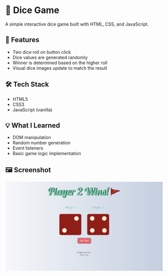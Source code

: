 # 🎲 Dice Game

A simple interactive dice game built with HTML, CSS, and JavaScript.

## 🚀 Features

- Two dice roll on button click
- Dice values are generated randomly
- Winner is determined based on the higher roll
- Visual dice images update to match the result

## 🛠️ Tech Stack

- HTML5
- CSS3
- JavaScript (vanilla)

## 💡 What I Learned

- DOM manipulation
- Random number generation
- Event listeners
- Basic game logic implementation

## 🖼️ Screenshot
<p align="center">
  <img src="images/Dice-game-screenshot.png" alt="Screenshot of Dice Game" width="500"/>
</p>


